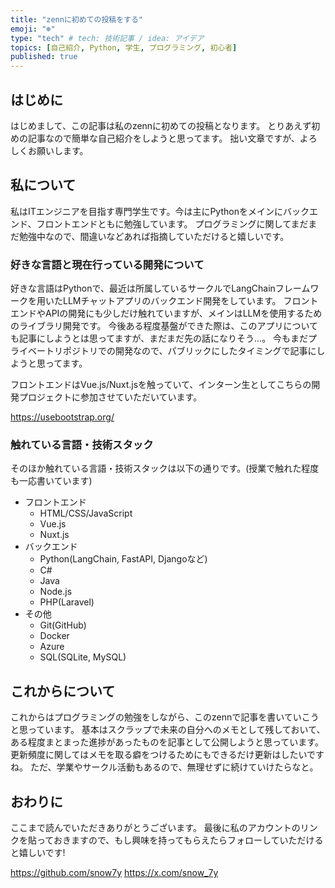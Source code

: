 ```yaml
---
title: "zennに初めての投稿をする"
emoji: "❄️"
type: "tech" # tech: 技術記事 / idea: アイデア
topics: [自己紹介, Python, 学生, プログラミング, 初心者]
published: true
---
```


## はじめに

はじめまして、この記事は私のzennに初めての投稿となります。
とりあえず初めの記事なので簡単な自己紹介をしようと思ってます。
拙い文章ですが、よろしくお願いします。

## 私について

私はITエンジニアを目指す専門学生です。今は主にPythonをメインにバックエンド、フロントエンドともに勉強しています。
プログラミングに関してまだまだ勉強中なので、間違いなどあれば指摘していただけると嬉しいです。

### 好きな言語と現在行っている開発について

好きな言語はPythonで、最近は所属しているサークルでLangChainフレームワークを用いたLLMチャットアプリのバックエンド開発をしています。
フロントエンドやAPIの開発にも少しだけ触れていますが、メインはLLMを使用するためのライブラリ開発です。
今後ある程度基盤ができた際は、このアプリについても記事にしようとは思ってますが、まだまだ先の話になりそう...。
今もまだプライベートリポジトリでの開発なので、パブリックにしたタイミングで記事にしようと思ってます。

フロントエンドはVue.js/Nuxt.jsを触っていて、インターン生としてこちらの開発プロジェクトに参加させていただいています。

https://usebootstrap.org/

### 触れている言語・技術スタック

そのほか触れている言語・技術スタックは以下の通りです。(授業で触れた程度も一応書いています)

- フロントエンド
  - HTML/CSS/JavaScript
  - Vue.js
  - Nuxt.js
- バックエンド
  - Python(LangChain, FastAPI, Djangoなど)
  - C#
  - Java
  - Node.js
  - PHP(Laravel)
- その他
  - Git(GitHub)
  - Docker
  - Azure
  - SQL(SQLite, MySQL)

## これからについて

これからはプログラミングの勉強をしながら、このzennで記事を書いていこうと思っています。
基本はスクラップで未来の自分へのメモとして残しておいて、ある程度まとまった進捗があったものを記事として公開しようと思っています。
更新頻度に関してはメモを取る癖をつけるためにもできるだけ更新はしたいですね。
ただ、学業やサークル活動もあるので、無理せずに続けていけたらなと。

## おわりに

ここまで読んでいただきありがとうございます。
最後に私のアカウントのリンクを貼っておきますので、もし興味を持ってもらえたらフォローしていただけると嬉しいです!

https://github.com/snow7y
https://x.com/snow_7y
